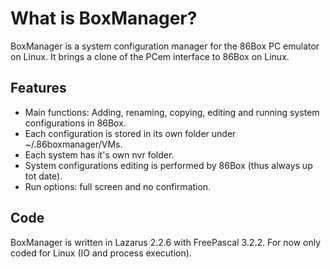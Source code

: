 What is BoxManager?
===================
BoxManager is a system configuration manager for the 86Box PC emulator on Linux. It brings a clone of the PCem interface to 86Box on Linux.

Features
--------
- Main functions: Adding, renaming, copying, editing and running system configurations in 86Box.
- Each  configuration is stored in its own folder under ~/.86boxmanager/VMs.
- Each system has it's own nvr folder.
- System configurations editing is performed by 86Box (thus always up tot date).
- Run options: full screen and no confirmation.


Code
----
BoxManager is written in Lazarus 2.2.6 with FreePascal 3.2.2. 
For now only coded for Linux (IO and process execution).
 


